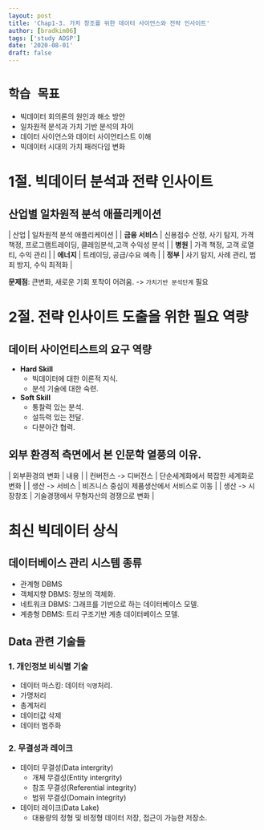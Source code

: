 ```yaml
---
layout: post
title: 'Chap1-3. 가치 창조를 위한 데이터 사이언스와 전략 인사이트'
author: [bradkim06]
tags: ['study ADSP']
date: '2020-08-01'
draft: false
---
```

**`학습 목표`**
===
- 빅데이터 회의론의 원인과 해소 방안
- 일차원적 분석과 가치 기반 분석의 차이
- 데이터 사이언스와 데이터 사이언티스트 이해
- 빅데이터 시대의 가치 패러다임 변화

**1절. 빅데이터 분석과 전략 인사이트**
===

산업별 일차원적 분석 애플리케이션
---

| 산업          | 일차원적 분석 애플리케이션          |
| **금융 서비스**   | 신용점수 산정, 사기 탐지, 가격 책정, 프로그램트레이딩, 클레임분석,고객 수익성 분석    |
| **병원**          | 가격 책정, 고객 로열티, 수익 관리 | 
| **에너지**      | 트레이딩, 공급/수요 예측 |
| **정부**        | 사기 탐지, 사례 관리, 범죄 방지, 수익 최적화 |

**문제점**: 큰변화, 새로운 기회 포착이 어려움. -> `가치기반 분석단계` 필요

**2절. 전략 인사이트 도출을 위한 필요 역량**
===

데이터 사이언티스트의 요구 역량
---
- **Hard Skill**
    - 빅데이터에 대한 이론적 지식.
    - 분석 기술에 대한 숙련.
- **Soft Skill**
    - 통찰력 있는 분석.
    - 설득력 있는 전달.
    - 다분야간 협력.

외부 환경적 측면에서 본 인문학 열풍의 이유.
---

| 외부환경의 변화 | 내용 |
| 컨버전스 -> 디버전스 | 단순세계화에서 복잡한 세계화로 변화 |
| 생산 -> 서비스 | 비즈니스 중심이 제품생산에서 서비스로 이동 |
| 생산 -> 시장창조 | 기술경쟁에서 무형자산의 경쟁으로 변화 |

**최신 빅데이터 상식**
===

데이터베이스 관리 시스템 종류
---
- 관계형 DBMS
- 객체지향 DBMS: 정보의 객체화.
- 네트워크 DBMS: 그래프를 기반으로 하는 데이터베이스 모델.
- 계층형 DBMS: 트리 구조기반 계층 데이터베이스 모델.

Data 관련 기술들
---

### 1. 개인정보 비식별 기술
- 데이터 마스킹: 데이터 `익명`처리.
- 가명처리
- 총계처리
- 데이터값 삭제
- 데이터 범주화

### 2. 무결성과 레이크
- 데이터 무결성(Data intergrity)
    - 개체 무결성(Entity intergrity)
    - 참조 무결성(Referential integrity)
    - 범위 무결성(Domain integrity)
- 데이터 레이크(Data Lake)
    - 대용량의 정형 및 비정형 데이터 저장, 접근이 가능한 저장소.
